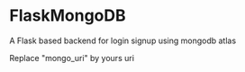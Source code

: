 # FlaskMongoDB
A Flask based backend for login signup using mongodb atlas	

Replace "mongo_uri" by yours uri

